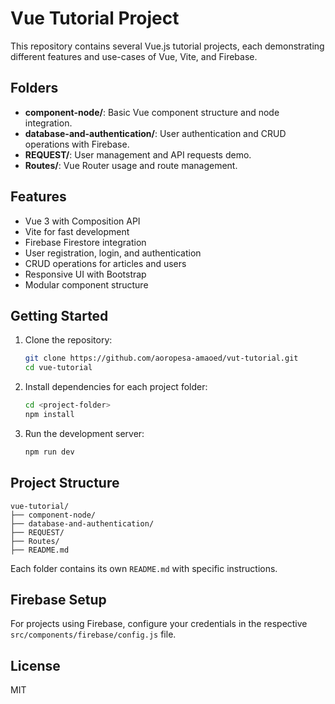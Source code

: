 # Vue Tutorial Project

This repository contains several Vue.js tutorial projects, each demonstrating different features and use-cases of Vue, Vite, and Firebase.

## Folders
- **component-node/**: Basic Vue component structure and node integration.
- **database-and-authentication/**: User authentication and CRUD operations with Firebase.
- **REQUEST/**: User management and API requests demo.
- **Routes/**: Vue Router usage and route management.

## Features
- Vue 3 with Composition API
- Vite for fast development
- Firebase Firestore integration
- User registration, login, and authentication
- CRUD operations for articles and users
- Responsive UI with Bootstrap
- Modular component structure

## Getting Started
1. Clone the repository:
   ```sh
   git clone https://github.com/aoropesa-amaoed/vut-tutorial.git
   cd vue-tutorial
   ```
2. Install dependencies for each project folder:
   ```sh
   cd <project-folder>
   npm install
   ```
3. Run the development server:
   ```sh
   npm run dev
   ```

## Project Structure
```
vue-tutorial/
├── component-node/
├── database-and-authentication/
├── REQUEST/
├── Routes/
├── README.md
```
Each folder contains its own `README.md` with specific instructions.

## Firebase Setup
For projects using Firebase, configure your credentials in the respective `src/components/firebase/config.js` file.

## License
MIT
